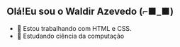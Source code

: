 ## Olá!Eu sou o Waldir Azevedo (⌐■_■)

- 🔭 Estou trabalhando com HTML e CSS.
- 🌱 Estudando ciência da computação
